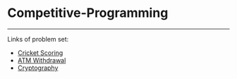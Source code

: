 # Competitive-Programming
_________________________

Links of problem set:
* [Cricket Scoring](https://old.reddit.com/r/dailyprogrammer/comments/7x81yg/20180213_challenge_351_easy_cricket_scoring/)
* [ATM Withdrawal](https://old.reddit.com/r/dailyprogrammer_ideas/comments/51kuhx/easyconverting_notes/)
* [Cryptography](https://old.reddit.com/r/dailyprogrammer_ideas/comments/10cw05/easyintermediate_positionbased_cryptography/)
